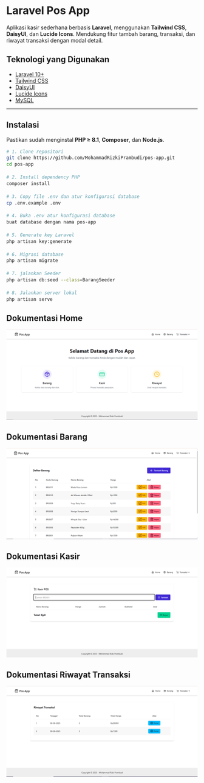 # Laravel Pos App

Aplikasi kasir sederhana berbasis **Laravel**, menggunakan **Tailwind CSS**, **DaisyUI**, dan **Lucide Icons**. Mendukung fitur tambah barang, transaksi, dan riwayat transaksi dengan modal detail.

## Teknologi yang Digunakan

-   [Laravel 10+](https://laravel.com)
-   [Tailwind CSS](https://tailwindcss.com)
-   [DaisyUI](https://daisyui.com)
-   [Lucide Icons](https://lucide.dev)
-   [MySQL](https://www.mysql.com)

---

## Instalasi

Pastikan sudah menginstal **PHP ≥ 8.1**, **Composer**, dan **Node.js**.

```bash
# 1. Clone repositori
git clone https://github.com/MohammadRizkiPrambudi/pos-app.git
cd pos-app

# 2. Install dependency PHP
composer install

# 3. Copy file .env dan atur konfigurasi database
cp .env.example .env

# 4. Buka .env atur konfigurasi database
buat database dengan nama pos-app

# 5. Generate key Laravel
php artisan key:generate

# 6. Migrasi database
php artisan migrate

# 7. jalankan Seeder
php artisan db:seed --class=BarangSeeder

# 8. Jalankan server lokal
php artisan serve

```

## Dokumentasi Home

![alt text](image.png)

## Dokumentasi Barang

![alt text](image-1.png)

## Dokumentasi Kasir

![alt text](image-2.png)

## Dokumentasi Riwayat Transaksi

![alt text](image-3.png)
